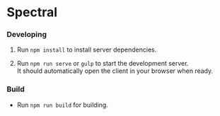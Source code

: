 # Spectral

### Developing

1. Run `npm install` to install server dependencies.

2. Run `npm run serve` or `gulp` to start the development server.  
    It should automatically open the client in your browser when ready.

### Build

* Run `npm run build` for building.
